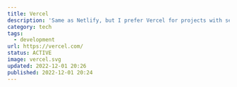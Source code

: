 ```yaml
---
title: Vercel
description: 'Same as Netlify, but I prefer Vercel for projects with serverless functions.'
category: tech
tags:
  - development
url: https://vercel.com/
status: ACTIVE
image: vercel.svg
updated: 2022-12-01 20:26
published: 2022-12-01 20:24
---
```

